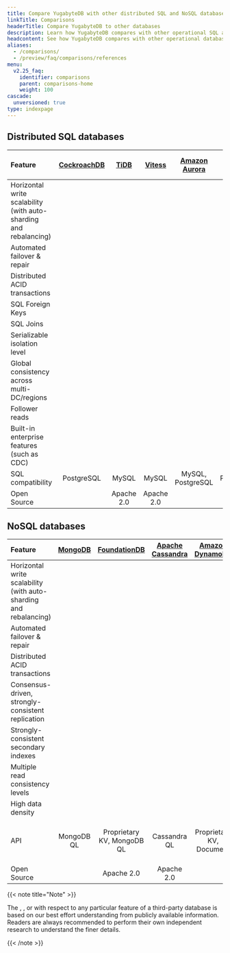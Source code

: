 ```yaml
---
title: Compare YugabyteDB with other distributed SQL and NoSQL databases
linkTitle: Comparisons
headerTitle: Compare YugabyteDB to other databases
description: Learn how YugabyteDB compares with other operational SQL and NoSQL databases.
headcontent: See how YugabyteDB compares with other operational databases in the distributed SQL and NoSQL categories. For a detailed comparison, click the database name.
aliases:
  - /comparisons/
  - /preview/faq/comparisons/references
menu:
  v2.25_faq:
    identifier: comparisons
    parent: comparisons-home
    weight: 100
cascade:
  unversioned: true
type: indexpage
---
```


## Distributed SQL databases

| Feature | [CockroachDB](cockroachdb/) | [TiDB](tidb/) | [Vitess](vitess/) | [Amazon Aurora](amazon-aurora/) | [Google Cloud Spanner](google-spanner/) | YugabyteDB |
| :------ | :-------------------------: | :-----------: | :---------------: | :-----------------------------: | :-------------------------------------: | :--------: |
| Horizontal write scalability (with auto-sharding and rebalancing) | <i class="fa-solid fa-check"></i> | <i class="fa-solid fa-check"></i> | <i class="fa-solid fa-check"></i> | <i class="fa-solid fa-xmark"></i> | <i class="fa-solid fa-check"></i> | <i class="fa-solid fa-check"></i> |
| Automated failover &amp; repair | <i class="fa-solid fa-check"></i> | <i class="fa-solid fa-check"></i> | <i class="fa-solid fa-xmark"></i> | <i class="fa-solid fa-check"></i> | <i class="fa-solid fa-check"></i> | <i class="fa-solid fa-check"></i> |
| Distributed ACID transactions | <i class="fa-solid fa-check"></i> | <i class="fa-solid fa-check"></i> | <i class="fa-solid fa-xmark"></i> | <i class="fa-solid fa-check"></i> | <i class="fa-solid fa-check"></i> | <i class="fa-solid fa-check"></i> |
| SQL Foreign Keys | <i class="fa-solid fa-check"></i> | <i class="fa-solid fa-xmark"></i> | <i class="fa-solid fa-check"></i> | <i class="fa-solid fa-check"></i> | <i class="fa-solid fa-check"></i> | <i class="fa-solid fa-check"></i> |
| SQL Joins | <i class="fa-solid fa-check"></i> | <i class="fa-solid fa-check"></i> | <i class="fa-solid fa-check"></i> | <i class="fa-solid fa-check"></i> | <i class="fa-solid fa-check"></i> | <i class="fa-solid fa-check"></i> |
| Serializable isolation level | <i class="fa-solid fa-check"></i> | <i class="fa-solid fa-xmark"></i> | <i class="fa-solid fa-check"></i> | <i class="fa-solid fa-check"></i> | <i class="fa-solid fa-check"></i> | <i class="fa-solid fa-check"></i> |
| Global consistency across multi-DC/regions | <i class="fa-solid fa-check"></i> | <i class="fa-solid fa-exclamation"></i> | <i class="fa-solid fa-xmark"></i> | <i class="fa-solid fa-xmark"></i> | <i class="fa-solid fa-check"></i> | <i class="fa-solid fa-check"></i> |
| Follower reads| <i class="fa-solid fa-check"></i> | <i class="fa-solid fa-check"></i> | <i class="fa-solid fa-check"></i> | <i class="fa-solid fa-check"></i> | <i class="fa-solid fa-xmark"></i> | <i class="fa-solid fa-check"></i> |
| Built-in enterprise features (such as CDC) | <i class="fa-solid fa-xmark"></i> | <i class="fa-solid fa-check"></i> | <i class="fa-solid fa-check"></i> | <i class="fa-solid fa-check"></i> | <i class="fa-solid fa-check"></i> | <i class="fa-solid fa-check"></i> |
| SQL compatibility | PostgreSQL | MySQL | MySQL | MySQL, PostgreSQL | Proprietary | PostgreSQL |
| Open Source | <i class="fa-solid fa-xmark"></i> | Apache 2.0 | Apache 2.0 |  <i class="fa-solid fa-xmark"></i> | <i class="fa-solid fa-xmark"></i> | Apache 2.0 |

## NoSQL databases

| Feature | [MongoDB](mongodb/) | [FoundationDB](foundationdb/) | [Apache Cassandra](cassandra/) | [Amazon DynamoDB](amazon-dynamodb/) | [MS Azure CosmosDB](azure-cosmos/)| YugabyteDB |
| :------ | :-----------------: | :---------------------------: | :----------------------------: | :---------------------------------: | :-------------------------------: | :--------: |
| Horizontal write scalability (with auto-sharding and rebalancing) | <i class="fa-solid fa-check"></i> | <i class="fa-solid fa-check"></i> | <i class="fa-solid fa-check"></i> | <i class="fa-solid fa-check"></i> | <i class="fa-solid fa-check"></i> | <i class="fa-solid fa-check"></i> |
| Automated failover &amp; repair | <i class="fa-solid fa-check"></i> | <i class="fa-solid fa-check"></i> | <i class="fa-solid fa-check"></i> | <i class="fa-solid fa-check"></i> | <i class="fa-solid fa-check"></i> | <i class="fa-solid fa-check"></i> |
| Distributed ACID transactions | <i class="fa-solid fa-check"></i> | <i class="fa-solid fa-check"></i> | <i class="fa-solid fa-xmark"></i> | <i class="fa-solid fa-check"></i> | <i class="fa-solid fa-xmark"></i> | <i class="fa-solid fa-check"></i> |
| Consensus-driven, strongly-consistent replication | <i class="fa-solid fa-xmark"></i> | <i class="fa-solid fa-check"></i> | <i class="fa-solid fa-xmark"></i> | <i class="fa-solid fa-check"></i> | <i class="fa-solid fa-xmark"></i> | <i class="fa-solid fa-check"></i> |
| Strongly-consistent secondary indexes | <i class="fa-solid fa-xmark"></i> | <i class="fa-solid fa-check"></i> | <i class="fa-solid fa-xmark"></i> | <i class="fa-solid fa-xmark"></i> | <i class="fa-solid fa-xmark"></i> | <i class="fa-solid fa-check"></i> |
| Multiple read consistency levels | <i class="fa-solid fa-check"></i> | <i class="fa-solid fa-check"></i> | <i class="fa-solid fa-check"></i> | <i class="fa-solid fa-check"></i> | <i class="fa-solid fa-check"></i> | <i class="fa-solid fa-check"></i> |
| High data density| <i class="fa-solid fa-xmark"></i> | <i class="fa-solid fa-xmark"></i> | <i class="fa-solid fa-xmark"></i> | <i class="fa-solid fa-xmark"></i> | <i class="fa-solid fa-xmark"></i> | <i class="fa-solid fa-check"></i> |
| API | MongoDB QL | Proprietary KV, MongoDB QL | Cassandra QL | Proprietary KV, Document | Cassandra QL, MongoDB QL | Yugabyte Cloud QL w/ native document modeling|
| Open Source | <i class="fa-solid fa-xmark"></i> | Apache 2.0 | Apache 2.0 | <i class="fa-solid fa-xmark"></i> | <i class="fa-solid fa-xmark"></i> | Apache 2.0|

{{< note title="Note" >}}

The <i class="fa-solid fa-check"></i>, <i class="fa-solid fa-xmark"></i>, or <i class="fa-solid fa-exclamation"></i> with respect to any particular feature of a third-party database is based on our best effort understanding from publicly available information. Readers are always recommended to perform their own independent research to understand the finer details.

{{< /note >}}
